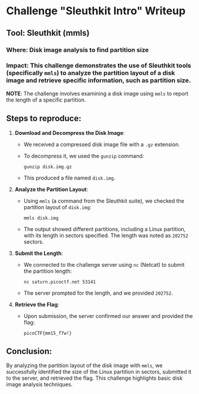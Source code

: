 # Challenge "Sleuthkit Intro" Writeup

## Tool: Sleuthkit (mmls)

### Where: Disk image analysis to find partition size

### Impact: This challenge demonstrates the use of Sleuthkit tools (specifically `mmls`) to analyze the partition layout of a disk image and retrieve specific information, such as partition size.

**NOTE**: The challenge involves examining a disk image using `mmls` to report the length of a specific partition.

## Steps to reproduce:

1. **Download and Decompress the Disk Image**:
   - We received a compressed disk image file with a `.gz` extension.
   - To decompress it, we used the `gunzip` command:

     ```
     gunzip disk.img.gz
     ```

   - This produced a file named `disk.img`.

2. **Analyze the Partition Layout**:
   - Using `mmls` (a command from the Sleuthkit suite), we checked the partition layout of `disk.img`:

     ```
     mmls disk.img
     ```

   - The output showed different partitions, including a Linux partition, with its length in sectors specified. The length was noted as `202752` sectors.

3. **Submit the Length**:
   - We connected to the challenge server using `nc` (Netcat) to submit the partition length:

     ```
     nc saturn.picoctf.net 53141
     ```

   - The server prompted for the length, and we provided `202752`.

4. **Retrieve the Flag**:
   - Upon submission, the server confirmed our answer and provided the flag:

     ```
     picoCTF{mm15_f7w!}
     ```

## Conclusion:

By analyzing the partition layout of the disk image with `mmls`, we successfully identified the size of the Linux partition in sectors, submitted it to the server, and retrieved the flag. This challenge highlights basic disk image analysis techniques.
